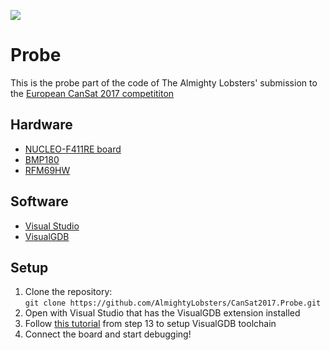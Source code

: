 <a href="https://zenhub.com"><img src="https://raw.githubusercontent.com/ZenHubIO/support/master/zenhub-badge.png"></a>

# Probe
This is the probe part of the code of The Almighty Lobsters' submission to the [European CanSat 2017 competititon](http://www.esero.scientica.cz/cansat)

## Hardware

* [NUCLEO-F411RE board](http://www.st.com/content/ccc/resource/technical/document/data_brief/c8/3c/30/f7/d6/08/4a/26/DM00105918.pdf/files/DM00105918.pdf/jcr:content/translations/en.DM00105918.pdf)
* [BMP180](https://cdn-shop.adafruit.com/datasheets/BST-BMP180-DS000-09.pdf)
* [RFM69HW](http://www.hoperf.com/upload/rf/RFM69HW-V1.3.pdf)

## Software

* [Visual Studio](http://www.visualstudio.com)
* [VisualGDB](http://visualgdb.com/)

## Setup

1. Clone the repository: <br>
	`git clone https://github.com/AlmightyLobsters/CanSat2017.Probe.git`
2. Open with Visual Studio that has the VisualGDB extension installed
3. Follow [this tutorial](http://visualgdb.com/tutorials/arm/multiuser/) from step 13 to setup VisualGDB toolchain
4. Connect the board and start debugging!
